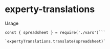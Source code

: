 # experty-translations

Usage

```const expertyTranslations = require('experty-translations')
const { spreadsheet } = require('./vars')```

`expertyTranslations.translate(spreadsheet)`
